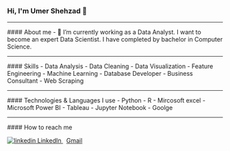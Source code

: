 ### Hi, I'm Umer Shehzad 👋

<hr>
#### About me
- 🌱 I’m currently working as a Data Analyst. I want to become an expert Data Scientist. I have completed by bachelor in Computer Science.

<hr>
#### Skills
- Data Analysis
- Data Cleaning
- Data Visualization
- Feature Engineering
- Machine Learning
- Database Developer
- Business Consultant
- Web Scraping

<hr>
#### Technologies & Languages I use
- Python
- R
- Mircosoft excel
- Microsoft Power BI
- Tableau
- Jupyter Notebook
- Goolge

<hr>
#### How to reach me
<p>
  <a href="https://www.linkedin.com/in/umer-shehzad" rel="nofollow noreferrer">
    <img src="https://i.stack.imgur.com/gVE0j.png" alt="linkedin"> LinkedIn
  </a> &nbsp; 
  <a href="umerarshad369@gmail.com" rel="nofollow noreferrer">
   <!-- <img src="https://i.stack.imgur.com/tskMh.png" alt="github"> -->Gmail
  </a>
</p>


<!--
**umer-shehzad/umer-shehzad** is a ✨ _special_ ✨ repository because its `README.md` (this file) appears on your GitHub profile.

Here are some ideas to get you started:

- 🔭 I’m currently working as a Data Analyst
- 🌱 I’m currently learning ...
- 👯 I’m looking to collaborate on ...
- 🤔 I’m looking for help with ...
- 💬 Ask me about ...
- 📫 How to reach me: ...
- 😄 Pronouns: ...
- ⚡ Fun fact: ...
-->
